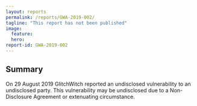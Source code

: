 ```yaml
---
layout: reports
permalink: /reports/GWA-2019-002/
tagline: "This report has not been published"
image:
  feature:
  hero:
report-id: GWA-2019-002
---
```


## Summary
On 29 August 2019 GlitchWitch reported an undisclosed vulnerability to an undisclosed party. This vulnerability may be undisclosed due to a Non-Disclosure Agreement or extenuating circumstance.
